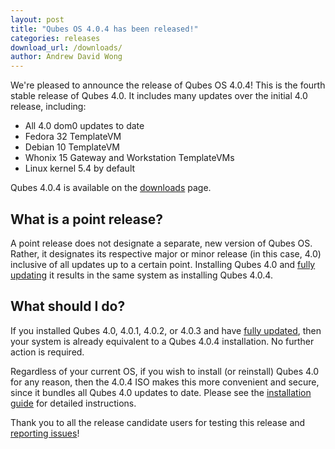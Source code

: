 ```yaml
---
layout: post
title: "Qubes OS 4.0.4 has been released!"
categories: releases
download_url: /downloads/
author: Andrew David Wong
---
```


We're pleased to announce the release of Qubes OS 4.0.4! This is the
fourth stable release of Qubes 4.0. It includes many updates over the
initial 4.0 release, including:

- All 4.0 dom0 updates to date
- Fedora 32 TemplateVM
- Debian 10 TemplateVM
- Whonix 15 Gateway and Workstation TemplateVMs
- Linux kernel 5.4 by default

Qubes 4.0.4 is available on the [downloads] page.


What is a point release?
------------------------

A point release does not designate a separate, new version of Qubes OS.
Rather, it designates its respective major or minor release (in this
case, 4.0) inclusive of all updates up to a certain point. Installing
Qubes 4.0 and [fully updating][update] it results in the same system as
installing Qubes 4.0.4.


What should I do?
-----------------

If you installed Qubes 4.0, 4.0.1, 4.0.2, or 4.0.3 and have [fully
updated][update], then your system is already equivalent to a Qubes
4.0.4 installation. No further action is required.

Regardless of your current OS, if you wish to install (or reinstall)
Qubes 4.0 for any reason, then the 4.0.4 ISO makes this more convenient
and secure, since it bundles all Qubes 4.0 updates to date. Please see
the [installation guide] for detailed instructions.

Thank you to all the release candidate users for testing this release
and [reporting issues][reporting-bugs]!


[downloads]: /downloads/
[update]: /doc/updating-qubes-os/
[installation guide]: /doc/installation-guide/
[reporting-bugs]: /doc/reporting-bugs/

